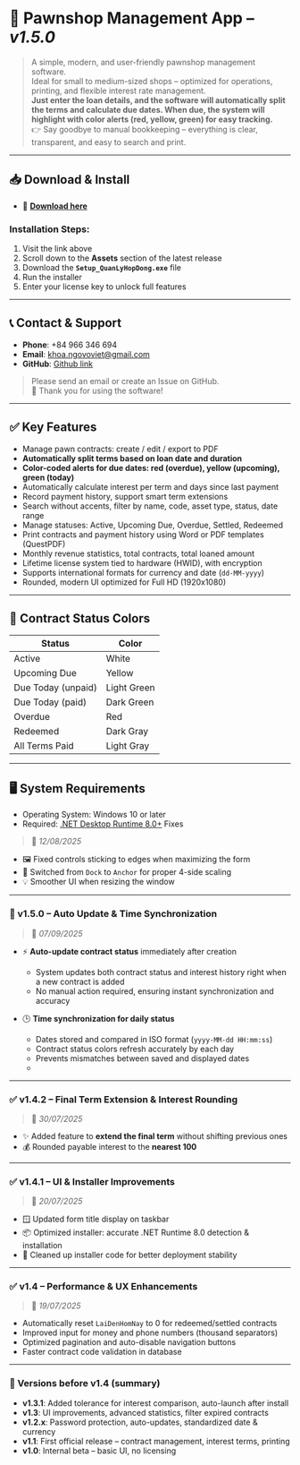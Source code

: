 # 📘 Pawnshop Management App – *v1.5.0*

> A simple, modern, and user-friendly pawnshop management software.  
> Ideal for small to medium-sized shops – optimized for operations, printing, and flexible interest rate management.  
> **Just enter the loan details, and the software will automatically split the terms and calculate due dates. When due, the system will highlight with color alerts (red, yellow, green) for easy tracking.**  
> 👉 Say goodbye to manual bookkeeping – everything is clear, transparent, and easy to search and print.

---

## 📥 Download & Install

- 🔗 [**Download here**](github.com/whoamilittl3fish/QuanLyHopDong/releases)

### Installation Steps:

1. Visit the link above  
2. Scroll down to the **Assets** section of the latest release  
3. Download the **`Setup_QuanLyHopDong.exe`** file  
4. Run the installer  
5. Enter your license key to unlock full features

---

## 📞 Contact & Support

- **Phone**: +84 966 346 694  
- **Email**: khoa.ngovoviet@gmail.com  
- **GitHub**: [Github link](https://github.com/whoamilittl3fish)

> Please send an email or create an Issue on GitHub.  
🙏 Thank you for using the software!

---

## ✅ Key Features

- Manage pawn contracts: create / edit / export to PDF
- **Automatically split terms based on loan date and duration**
- **Color-coded alerts for due dates: red (overdue), yellow (upcoming), green (today)**
- Automatically calculate interest per term and days since last payment
- Record payment history, support smart term extensions
- Search without accents, filter by name, code, asset type, status, date range
- Manage statuses: Active, Upcoming Due, Overdue, Settled, Redeemed
- Print contracts and payment history using Word or PDF templates (QuestPDF)
- Monthly revenue statistics, total contracts, total loaned amount
- Lifetime license system tied to hardware (HWID), with encryption
- Supports international formats for currency and date (`dd-MM-yyyy`)
- Rounded, modern UI optimized for Full HD (1920x1080)

---

## 🎨 Contract Status Colors

| Status                        | Color         |
|------------------------------|---------------|
| Active                       | White         |
| Upcoming Due                 | Yellow        |
| Due Today (unpaid)           | Light Green   |
| Due Today (paid)             | Dark Green    |
| Overdue                      | Red           |
| Redeemed                     | Dark Gray     |
| All Terms Paid               | Light Gray    |

---

## 🖥️ System Requirements

- Operating System: Windows 10 or later  
- Required: [.NET Desktop Runtime 8.0+](https://dotnet.microsoft.com/en-us/download/dotnet/thank-you/runtime-desktop-8.0.18-windows-x64-installer) Fixes  
> 📅 *12/08/2025*

- 🖼️ Fixed controls sticking to edges when maximizing the form
- 🔧 Switched from `Dock` to `Anchor` for proper 4-side scaling
- 💡 Smoother UI when resizing the window

---

### 🚀 v1.5.0 – Auto Update & Time Synchronization  
> 📅 *07/09/2025*

- ⚡ **Auto-update contract status** immediately after creation  
  - System updates both contract status and interest history right when a new contract is added  
  - No manual action required, ensuring instant synchronization and accuracy  

- 🕒 **Time synchronization for daily status**  
  - Dates stored and compared in ISO format (`yyyy-MM-dd HH:mm:ss`)  
  - Contract status colors refresh accurately by each day  
  - Prevents mismatches between saved and displayed dates
  - 
---

### ✅ v1.4.2 – Final Term Extension & Interest Rounding  
> 📅 *30/07/2025*

- ✨ Added feature to **extend the final term** without shifting previous ones
- 💰 Rounded payable interest to the **nearest 100**

---

### ✅ v1.4.1 – UI & Installer Improvements  
> 📅 *20/07/2025*

- 🪟 Updated form title display on taskbar
- 📦 Optimized installer: accurate .NET Runtime 8.0 detection & installation
- 🧹 Cleaned up installer code for better deployment stability
---

### ✅ v1.4 – Performance & UX Enhancements  
> 📅 *19/07/2025*

- Automatically reset `LaiDenHomNay` to 0 for redeemed/settled contracts
- Improved input for money and phone numbers (thousand separators)
- Optimized pagination and auto-disable navigation buttons
- Faster contract code validation in database

---

### 🔹 Versions before v1.4 (summary)

- **v1.3.1**: Added tolerance for interest comparison, auto-launch after install  
- **v1.3**: UI improvements, advanced statistics, filter expired contracts  
- **v1.2.x**: Password protection, auto-updates, standardized date & currency  
- **v1.1**: First official release – contract management, interest terms, printing  
- **v1.0**: Internal beta – basic UI, no licensing
